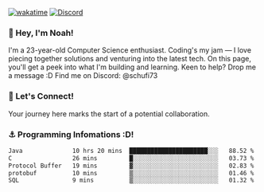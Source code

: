 [![wakatime](https://wakatime.com/badge/user/018b5c7c-fde2-4105-aa96-f5c758abb0a2.svg)](https://wakatime.com/@018b5c7c-fde2-4105-aa96-f5c758abb0a2)
[![Discord](https://img.shields.io/badge/Discord-5865F2?style=flat&logo=discord&logoColor=white)](https://discord.gg/eAW8AGXaGu)



### 👋 Hey, I'm Noah!
I'm a 23-year-old Computer Science enthusiast. Coding's my jam — I love piecing together solutions and venturing into the latest tech. On this page, you'll get a peek into what I'm building and learning. Keen to help? Drop me a message :D 
Find me on Discord: @schufi73

### 🤝 Let's Connect!
Your journey here marks the start of a potential collaboration.

### ⚓ Programming Infomations :D!
<!--START_SECTION:waka-->

```txt
Java              10 hrs 20 mins  ██████████████████████░░░   88.52 %
C                 26 mins         █░░░░░░░░░░░░░░░░░░░░░░░░   03.73 %
Protocol Buffer   19 mins         ▓░░░░░░░░░░░░░░░░░░░░░░░░   02.83 %
protobuf          10 mins         ▒░░░░░░░░░░░░░░░░░░░░░░░░   01.46 %
SQL               9 mins          ▒░░░░░░░░░░░░░░░░░░░░░░░░   01.32 %
```

<!--END_SECTION:waka-->
